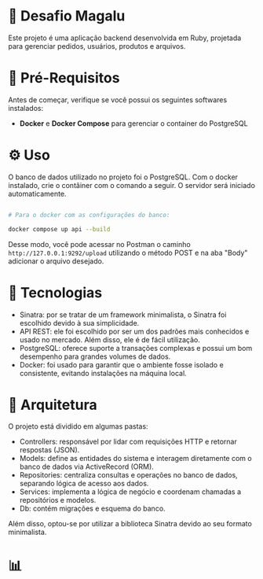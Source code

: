 # :memo: Desafio Magalu

Este projeto é uma aplicação backend desenvolvida em Ruby, projetada para gerenciar pedidos, usuários, produtos e arquivos. 

# :round_pushpin: Pré-Requisitos

Antes de começar, verifique se você possui os seguintes softwares instalados:

- **Docker** e **Docker Compose** para gerenciar o container do PostgreSQL

# :gear: Uso

O banco de dados utilizado no projeto foi o PostgreSQL. Com o docker instalado, crie o contâiner com o comando a seguir. O servidor será iniciado automaticamente. 
``` bash

# Para o docker com as configurações do banco: 

docker compose up api --build

```

Desse modo, você pode acessar no Postman o caminho `http://127.0.0.1:9292/upload` utilizando o método POST e na aba "Body" adicionar o arquivo desejado. 

# :rocket: Tecnologias

- Sinatra: por se tratar de um framework minimalista, o Sinatra foi escolhido devido à sua simplicidade.
- API REST: ele foi escolhido por ser um dos padrões mais conhecidos e usado no mercado. Além disso, ele é de fácil utilização.
- PostgreSQL: oferece suporte a transações complexas e possui um bom desempenho para grandes volumes de dados.
- Docker: foi usado para garantir que o ambiente fosse isolado e consistente, evitando instalações na máquina local. 

# :open_file_folder: Arquitetura

O projeto está dividido em algumas pastas:  

- Controllers: responsável por lidar com requisições HTTP e retornar respostas (JSON). 
- Models: define as entidades do sistema e interagem diretamente com o banco de dados via ActiveRecord (ORM). 
- Repositories: centraliza consultas e operações no banco de dados, separando lógica de acesso aos dados.
- Services: implementa a lógica de negócio e coordenam chamadas a repositórios e modelos. 
- Db: contém migrações e esquema do banco.

Além disso, optou-se por utilizar a biblioteca Sinatra devido ao seu formato minimalista. 

# :bar_chart: 
